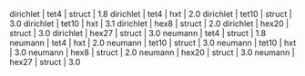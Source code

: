  dirichlet | tet4 | struct | 1.8
 dirichlet | tet4 | hxt | 2.0
 dirichlet | tet10 | struct | 3.0
 dirichlet | tet10 | hxt | 3.1
 dirichlet | hex8 | struct | 2.0
 dirichlet | hex20 | struct | 3.0
 dirichlet | hex27 | struct | 3.0
 neumann | tet4 | struct | 1.8
 neumann | tet4 | hxt | 2.0
 neumann | tet10 | struct | 3.0
 neumann | tet10 | hxt | 3.0
 neumann | hex8 | struct | 2.0
 neumann | hex20 | struct | 3.0
 neumann | hex27 | struct | 3.0

